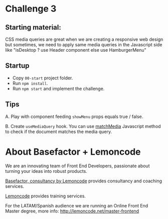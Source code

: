 # Challenge 3

## Starting material:

CSS media queries are great when we are creating a responsive web design but sometimes, we need to apply same media queries in the Javascript side like "isDesktop ? use Header component else use HamburgerMenu"

## Startup

- Copy `00-start` project folder.
- Run `npm install`.
- Run `npm start` and implement the challenge.

## Tips

A. Play with component feeding `showMenu` props equals true / false.

B. Create `useMediaQuery` hook. You can use [matchMedia](https://developer.mozilla.org/en-US/docs/Web/API/Window/matchMedia) Javascript method to check if the document matches the media query.

# About Basefactor + Lemoncode

We are an innovating team of Front End Developers, passionate about turning your ideas into robust products.

[Basefactor, consultancy by Lemoncode](http://www.basefactor.com) provides consultancy and coaching services.

[Lemoncode](http://lemoncode.net/services/en/#en-home) provides training services.

For the LATAM/Spanish audience we are running an Online Front End Master degree, more info: http://lemoncode.net/master-frontend
